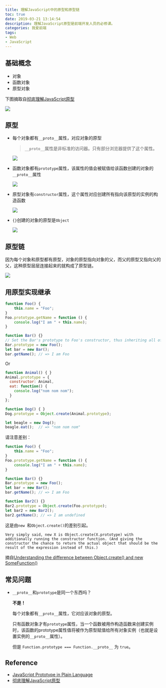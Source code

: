 ```yaml
---
title: 理解JavaScript中的原型和原型链
toc: true
date: 2019-03-21 13:14:54
description: 理解JavaScript原型是前端开发人员的必修课。
categories: 我爱前端
tags: 
- Web
- JavaScript
---
```

## 基础概念

- 对象
- 函数对象
- 原型对象

下图摘取自[彻底理解JavaScript原型](https://www.cnblogs.com/wilber2013/p/4924309.html)

![](/images/js-prototype-4.png)

 

## 原型

- 每个对象都有`__proto__`属性，对应对象的原型

	> `__proto__`属性是非标准的访问器。只有部分浏览器提供了这个属性。
	
	![](/images/js-prototype-2.png) 
	
- 函数对象都有`prototype`属性，该属性的值会被赋值给该函数创建的对象的`__proto__`属性

  ![](/images/js-prototype-5.png) 

- 原型对象有`constructor`属性，这个属性对应创建所有指向该原型的实例的构造函数

  ![](/images/js-prototype-3.png)  

- `{}`创建的对象的原型是`Object`

  ![](/images/js-prototype-6.png) 

## 原型链

因为每个对象和原型都有原型，对象的原型指向对象的父，而父的原型又指向父的父，这种原型层层连接起来的就构成了原型链。

![](/images/js-prototype-7.png) 

## 用原型实现继承

```js
function Foo() { 
    this.name = "Foo"; 
}
Foo.prototype.getName = function () { 
    console.log("I am " + this.name); 
}

function Bar() {}
// Set the Bar's prototype to Foo's constructor, thus inheriting all of Foo.prototype methods and properties.
Bar.prototype = new Foo();
let bar = new Bar(); 
bar.getName(); // => I am Foo
```

Or

```js
function Animal() { }
Animal.prototype = {
  constructor: Animal,
  eat: function() {
    console.log("nom nom nom");
  }
};

function Dog() { }
Dog.prototype = Object.create(Animal.prototype);

let beagle = new Dog();
beagle.eat();  // => "nom nom nom"
```

请注意差别：

```js
function Foo() { 
    this.name = "Foo"; 
}
Foo.prototype.getName = function () { 
    console.log("I am " + this.name); 
}

function Bar() {}
Bar.prototype = new Foo();
let bar = new Bar(); 
bar.getName(); // => I am Foo

function Bar2() {}
Bar2.prototype = Object.create(Foo.prototype);
let bar2 = new Bar2(); 
bar2.getName(); // => I am undefined
```

这是由`new `和`Object.create()`的差别引起。

```
Very simply said, new X is Object.create(X.prototype) with additionally running the constructor function. (And giving the constructor the chance to return the actual object that should be the result of the expression instead of this.)
```

摘自[Understanding the difference between Object.create() and new SomeFunction()](https://stackoverflow.com/questions/4166616/understanding-the-difference-between-object-create-and-new-somefunction)

## 常见问题

- `__proto__`和`prototype`是同一个东西吗？

  **不是！**

  每个对象都有`__proto__`属性，它对应该对象的原型。

  只有函数对象才有`prototype`属性，当一个函数被用作构造函数来创建实例时，该函数的prototype属性值将被作为原型赋值给所有对象实例（也就是设置实例的`__proto__`属性）。

  但是 `Function.prototype === Function.__proto__` 为 `true`。

## Reference

- [JavaScript Prototype in Plain Language](http://javascriptissexy.com/javascript-prototype-in-plain-detailed-language/)
- [彻底理解JavaScript原型](https://www.cnblogs.com/wilber2013/p/4924309.html)



